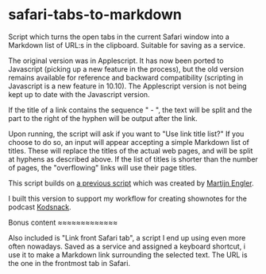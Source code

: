 safari-tabs-to-markdown
=======================

Script which turns the open tabs in the current Safari window into a Markdown list of URL:s in the clipboard. Suitable for saving as a service.

The original version was in Applescript. It has now been ported to Javascript (picking up a new feature in the process), but the old version remains available for reference and backward compatibility (scripting in Javascript is a new feature in 10.10). The Applescript version is not being kept up to date with the Javascript version.

If the title of a link contains the sequence " - ", the text will be split and the part to the right of the hyphen will be output after the link.

Upon running, the script will ask if you want to "Use link title list?" If you choose to do so, an input will appear accepting a simple Markdown list of titles. These will replace the titles of the actual web pages, and will be split at hyphens as described above. If the list of titles is shorter than the number of pages, the "overflowing" links will use their page titles.

This script builds on [a previous script](https://github.com/martijnengler/tools/blob/master/list-safari-tabs/safari-tabs-to-clipboard.applescript) which was created by [Martijn Engler](http://applecoach.nl).

I built this version to support my workflow for creating shownotes for the podcast [Kodsnack](http://www.kodsnack.se).

Bonus content
≈≈≈≈≈≈≈≈≈≈≈≈≈

Also included is "Link front Safari tab", a script I end up using even more often nowadays. Saved as a service and assigned a keyboard shortcut, i use it to make a Markdown link surrounding the selected text. The URL is the one in the frontmost tab in Safari.